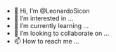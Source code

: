 - 👋 Hi, I’m @LeonardoSicon
- 👀 I’m interested in ...
- 🌱 I’m currently learning ...
- 💞️ I’m looking to collaborate on ...
- 📫 How to reach me ...

<!---
LeonardoSicon/LeonardoSicon is a ✨ special ✨ repository because its `README.md` (this file) appears on your GitHub profile.
You can click the Preview link to take a look at your changes.
--->
